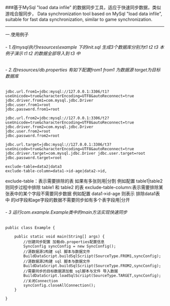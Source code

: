 ###基于MySql "load data infile" 的数据同步工具，适应于快速同步数据，类似游戏合服同步， 
Data synchronization tool based on MySql "load data infile", suitable for fast data synchronization, similar to game synchronization.

------------


一.使用例子
######  - 1.在mysql执行resources\example 下的init.sql 生成3个数据库分别为t1 t2 t3 本例子演示 t1 t2 的数据全部导入到 t3 中


######  - 2.在resources/db.properties 有如下配置from1 from1 为数据源 target为目标数据库


    jdbc.url.from1=jdbc:mysql://127.0.0.1:3306/t1?useUnicode=true&characterEncoding=UTF8&autoReconnect=true jdbc.driver.from1=com.mysql.jdbc.Driver
    jdbc.user.from1=root
    jdbc.password.from1=root
    
    jdbc.url.from2=jdbc:mysql://127.0.0.1:3306/t2?useUnicode=true&characterEncoding=UTF8&autoReconnect=true jdbc.driver.from2=com.mysql.jdbc.Driver
    jdbc.user.from2=root
    jdbc.password.from2=root
    
    jdbc.url.target=jdbc:mysql://127.0.0.1:3306/t3?useUnicode=true&characterEncoding=UTF8&autoReconnect=true jdbc.driver.target=com.mysql.jdbc.Driver jdbc.user.target=root jdbc.password.target=root
    
    exclude-table=data2|data3
    exclude-table-column=data1->id-age|data2->id,
    

exclude-table：表示需要排除的表 如果有多张则用|分割 例如配置 table1|table2 则同步过程中排除 table1 和 table2 的表 exclude-table-column:表示需要排除某张表中的某个字段不需要同步数据 例如配置 data1->id-age 则表示 排除data1表中 的id字段和age字段的数据不需要同步如有多个表字段用|分开

###### - 3 运行com.example.Example类中的main方法实现快速同步
    public class Example {
    
    	public static void main(String[] args) {
		    //创建同步配置 加载db.properties配置信息
    		SyncConfig syncConfig = new SyncConfig();
			//源数据源1构建 sql 脚本与数据文件
    		BuildDataScript.buildSqlScriipt(SourceType.FROM1,syncConfig);
			//源数据源2构建 sql 脚本与数据文件
    		BuildDataScript.buildSqlScriipt(SourceType.FROM2,syncConfig);
			//需要同步的目标数据源加载 sql脚本与文件 导入数据
    		BuildDataScript.loadSqlScriipt(SourceType.TARGET,syncConfig);
			//关闭Connection
    		syncConfig.closeAllConnection();
    	}
    
    }
    